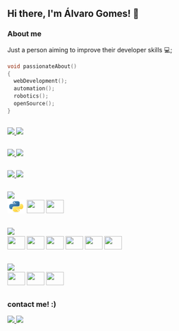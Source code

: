 ## Hi there, I'm Álvaro Gomes! 👋


### About me

Just a person aiming to improve their developer skills 💻;
````c
void passionateAbout()
{
  webDevelopment();
  automation();
  robotics();
  openSource();
}
````

##

<div>
  <a href="https://github.com/alvarofederal">
    <img height="160em" src="https://github-readme-stats.vercel.app/api?username=alvarofederal&count_private=true&show_icons=true&theme=gruvbox"/>
    <img height="160em" src="https://github-readme-stats.vercel.app/api/top-langs/?username=alvarofederal&layout=compact&theme=gruvbox"/>
  </a>
</div>

##


<div>
   <a href="https://github.com/alvarofederal/liza-virtual-assistant">
     <img height="130em" src="https://github-readme-stats.vercel.app/api/pin/?username=alvarofederal&repo=liza-virtual-assistant&theme=gruvbox">
   </a>
   <a href="https://github.com/alvarofederal/Base-de-conhecimento">
    <img height="130em" src="https://github-readme-stats.vercel.app/api/pin/?username=alvarofederal&repo=Base-de-conhecimento&theme=gruvbox">
   </a>
</div>


##

<div>
   <a href="https://github.com/alvarofederal/Relogio-Pomodoro">
    <img height="110em" src="https://github-readme-stats.vercel.app/api/pin/?username=alvarofederal&repo=Relogio-Pomodoro&theme=gruvbox"/>
   </a>
   <a href="https://github.com/alvarofederal/jacare_do_SUS">
    <img height="110em" src="https://github-readme-stats.vercel.app/api/pin/?username=alvarofederal&repo=jacare_do_SUS&theme=gruvbox">
   </a>
</div>


##

<img src="https://badgen.net/badge/icon/currently-using/green?icon=github&label&scale=1.5"/>
<div>
  <img height="30" width="40" src="https://github.com/devicons/devicon/blob/master/icons/python/python-original.svg"/>
  <img height="30" width="40" src="https://cdn.jsdelivr.net/gh/devicons/devicon/icons/c/c-original.svg"/>
  <img height="30" width="40" src="https://cdn.jsdelivr.net/gh/devicons/devicon/icons/lua/lua-original-wordmark.svg"/>
</div>

##

<img src="https://badgen.net/badge/icon/learning/cyan?icon=github&label&scale=1.5"/>
<div>
  <img height="30" width="40" src="https://cdn.jsdelivr.net/gh/devicons/devicon/icons/java/java-original.svg"/>
  <img height="30" width="40" src="https://cdn.jsdelivr.net/gh/devicons/devicon/icons/javascript/javascript-plain.svg"/>
  <img height="30" width="40" src="https://cdn.jsdelivr.net/gh/devicons/devicon/icons/html5/html5-original.svg"/>
  <img height="30" width="40" src="https://cdn.jsdelivr.net/gh/devicons/devicon/icons/css3/css3-original.svg"/>
  <img height="30" width="40" src="https://cdn.jsdelivr.net/gh/devicons/devicon/icons/postgresql/postgresql-original.svg"/>  
  <img height="30" width="40" src="https://cdn.jsdelivr.net/gh/devicons/devicon/icons/gimp/gimp-original.svg"/>
</div>

##

<img src="https://badgen.net/badge/icon/tools/red?icon=github&label&scale=1.5"/>
<div>
  <img height="30" width="40" src="https://cdn.jsdelivr.net/gh/devicons/devicon/icons/godot/godot-original.svg"/>
  <img height="30" width="40" src="https://cdn.jsdelivr.net/gh/devicons/devicon/icons/vscode/vscode-original.svg"/>
  <img height="30" width="40" src="https://cdn.jsdelivr.net/gh/devicons/devicon/icons/ubuntu/ubuntu-plain.svg"/>
</div>

##

### contact me! :)

<div>
  <a href="https://linkedin.com/in/paulo-vinícius-pinto-743735200">
    <img src="https://img.shields.io/badge/LinkedIn-0077B5?style=for-the-badge&logo=linkedin&logoColor=white"/>
  </a>
  
  <a href="mailto:pvincius14@gmail.com">
    <img src="https://img.shields.io/badge/Gmail-D14836?style=for-the-badge&logo=gmail&logoColor=white"/>
  </a>
</div>
